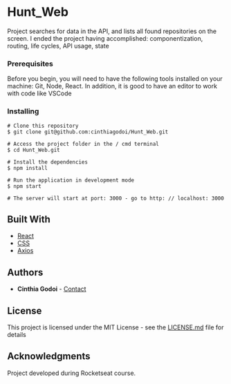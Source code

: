 # Hunt_Web

Project searches for data in the API, and lists all found repositories on the screen.
I ended the project having accomplished: componentization, routing, life cycles, API usage, state

### Prerequisites

Before you begin, you will need to have the following tools installed on your machine: Git, Node, React. In addition, it is good to have an editor to work with code like VSCode

### Installing

```
# Clone this repository
$ git clone git@github.com:cinthiagodoi/Hunt_Web.git

# Access the project folder in the / cmd terminal
$ cd Hunt_Web.git

# Install the dependencies
$ npm install

# Run the application in development mode
$ npm start

# The server will start at port: 3000 - go to http: // localhost: 3000
```
## Built With

* [React](https://reactjs.org/) 
* [CSS](https://developer.mozilla.org/pt-PT/docs/Web/CSS) 
* [Axios](https://www.axios.com/) 

## Authors

* **Cinthia Godoi** - [Contact](https://www.linkedin.com/in/cinthia-godoi/)

## License

This project is licensed under the MIT License - see the [LICENSE.md](LICENSE.md) file for details

## Acknowledgments
Project developed during Rocketseat course. 
